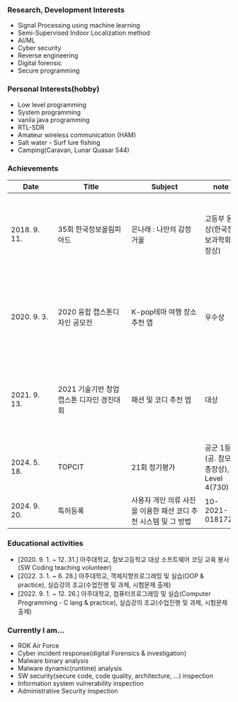 ### Research, Development Interests

* Signal Processing using machine learning
* Semi-Supervised Indoor Localization method
* AI/ML
* Cyber security
* Reverse engineering
* Digital forensic
* Secure programming

### Personal Interests(hobby)

* Low level programming
* System programming
* vanila java programming
* RTL-SDR
* Amateur wireless communication (HAM)
* Salt water - Surf lure fishing
* Camping(Caravan, Lunar Quasar 544)

### Achievements

|<div style="width:90px">Date</div>|<div style="width:150px">Title</div>|<div style="width:150px">Subject</div>|note|tech stack|
|---|---|---|---|---|
|2018. 9. 11.|35회 한국정보올림피아드|은나래 : 나만의 감정 거울|고등부 동상(한국정보과학회장상)|![Python](https://img.shields.io/badge/python-3670A0?style=for-the-badge&logo=python&logoColor=ffdd54) ![Word2Vec](https://img.shields.io/badge/Word2Vec-%233A95E3.svg?style=for-the-badge) ![Raspberry Pi](https://img.shields.io/badge/-RaspberryPi-C51A4A?style=for-the-badge&logo=Raspberry-Pi) ![Voice Recog](https://img.shields.io/badge/-Voice%20Recognition-%23Clojure?style=for-the-badge) ![TensorFlow](https://img.shields.io/badge/TensorFlow-%23FF6F00.svg?style=for-the-badge&logo=TensorFlow&logoColor=white)
|2020. 9. 3.|2020 융합 캡스톤디자인 공모전|K-pop테마 여행 장소 추천 앱|우수상| ![Android](https://img.shields.io/badge/Android-3DDC84?style=for-the-badge&logo=android&logoColor=white) ![Gradle](https://img.shields.io/badge/Gradle-02303A.svg?style=for-the-badge&logo=Gradle&logoColor=white) ![Java](https://img.shields.io/badge/java-%23ED8B00.svg?style=for-the-badge&logo=openjdk&logoColor=white) ![Kotlin](https://img.shields.io/badge/kotlin-%237F52FF.svg?style=for-the-badge&logo=kotlin&logoColor=white) ![Python](https://img.shields.io/badge/python-3670A0?style=for-the-badge&logo=python&logoColor=ffdd54) ![Fasttext](https://img.shields.io/badge/FastText(NLP)-000?style=for-the-badge) ![MariaDB](https://img.shields.io/badge/MariaDB-003545?style=for-the-badge&logo=mariadb&logoColor=white) ![Google Cloud](https://img.shields.io/badge/GoogleCloud-%234285F4.svg?style=for-the-badge&logo=google-cloud&logoColor=white)|
|2021. 9. 13.|2021 기술기반 창업 캡스톤 디자인 경진대회|패션 및 코디 추천 앱|대상|![React Native](https://img.shields.io/badge/react_native-%2320232a.svg?style=for-the-badge&logo=react&logoColor=%2361DAFB) ![Python](https://img.shields.io/badge/python-3670A0?style=for-the-badge&logo=python&logoColor=ffdd54) ![VTON](https://img.shields.io/badge/VTON(Virtual%20Try%20On)-%23EC5990.svg?style=for-the-badge) ![Computer Vision](https://img.shields.io/badge/Computer%20Vision-%23593d88.svg?style=for-the-badge) ![Google Cloud](https://img.shields.io/badge/GoogleCloud-%234285F4.svg?style=for-the-badge&logo=google-cloud&logoColor=white) ![Docker](https://img.shields.io/badge/docker-%230db7ed.svg?style=for-the-badge&logo=docker&logoColor=white)|
|2024. 5. 18.|TOPCIT|21회 정기평가|공군 1등(공. 참모총장상), Level 4(730)||
|2024. 9. 20.|특허등록|사용자 개인 의류 사진을 이용한 패션 코디 추천 시스템 및 그 방법|10-2021-0181723||

### Educational activities

* [2020. 9. 1. ~ 12. 31.] 아주대학교, 칠보고등학교 대상 소프트웨어 코딩 교육 봉사(SW Coding teaching volunteer)
* [2022. 3. 1. ~ 6. 28.] 아주대학교, 객체지향프로그래밍 및 실습(OOP & practice), 실습강의 조교(수업진행 및 과제, 시험문제 출제)
* [2022. 9. 1. ~ 12. 26.] 아주대학교, 컴퓨터프로그래밍 및 실습(Computer Programming - C lang & practice), 실습강의 조교(수업진행 및 과제, 시험문제 출제)

### Currently I am...

* ROK Air Force
* Cyber incident response(digital Forensics & investigation)
* Malware binary analysis
* Malware dynamic(runtime) analysis
* SW security(secure code, code quality, architecture, ...) inspection
* Information system vulnerability inspection
* Administrative Security inspection
